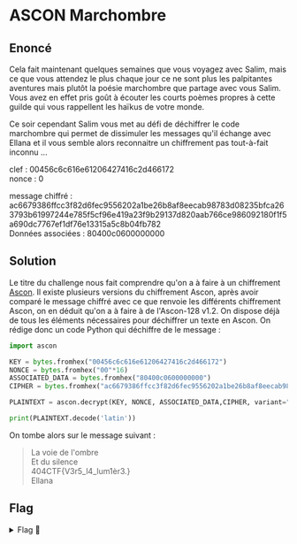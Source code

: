 # ASCON Marchombre

## Enoncé
Cela fait maintenant quelques semaines que vous voyagez avec Salim, mais ce que vous attendez le plus chaque jour ce ne sont plus les palpitantes aventures mais plutôt la poésie marchombre que partage avec vous Salim. Vous avez en effet pris goût à écouter les courts poèmes propres à cette guilde qui vous rappellent les haïkus de votre monde.

Ce soir cependant Salim vous met au défi de déchiffrer le code marchombre qui permet de dissimuler les messages qu'il échange avec Ellana et il vous semble alors reconnaitre un chiffrement pas tout-à-fait inconnu ...

clef : 00456c6c616e61206427416c2d466172   
nonce : 0

message chiffré : ac6679386ffcc3f82d6fec9556202a1be26b8af8eecab98783d08235bfca263793b61997244e785f5cf96e419a23f9b29137d820aab766ce986092180f1f5a690dc7767ef1df76e13315a5c8b04fb782   
Données associées : 80400c0600000000

## Solution

Le titre du challenge nous fait comprendre qu'on a à faire à un chiffrement [Ascon](https://en.wikipedia.org/wiki/Ascon_(cipher)). Il existe plusieurs versions du chiffrement Ascon, après avoir comparé le message chiffré avec ce que renvoie les différents chiffrement Ascon, on en déduit qu'on a à faire à de l'Ascon-128 v1.2. On dispose déjà de tous les éléments nécessaires pour déchiffrer un texte en Ascon. On rédige donc un code Python qui déchiffre de le message :

```python
import ascon

KEY = bytes.fromhex("00456c6c616e61206427416c2d466172")
NONCE = bytes.fromhex("00"*16)
ASSOCIATED_DATA = bytes.fromhex("80400c0600000000")
CIPHER = bytes.fromhex("ac6679386ffcc3f82d6fec9556202a1be26b8af8eecab98783d08235bfca263793b61997244e785f5cf96e419a23f9b29137d820aab766ce986092180f1f5a690dc7767ef1df76e13315a5c8b04fb782")

PLAINTEXT = ascon.decrypt(KEY, NONCE, ASSOCIATED_DATA,CIPHER, variant="Ascon-128")

print(PLAINTEXT.decode('latin'))
```

On tombe alors sur le message suivant :
>La voie de l'ombre   
>Et du silence   
>404CTF{V3r5_l4_lum1èr3.}   
>Ellana   

## Flag

<details>
<summary> Flag 🚩</summary>

```
404CTF{V3r5_l4_lum1ère.}
```